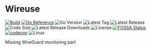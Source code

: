 # Wireuse

[![Build](https://github.com/xeptore/wireuse/actions/workflows/build.yml/badge.svg?event=push)](https://github.com/xeptore/wireuse/actions/workflows/build.yml)
[![Go Reference](https://pkg.go.dev/badge/github.com/xeptore/wireuse)](https://pkg.go.dev/github.com/xeptore/wireuse)
![Go Version](https://img.shields.io/github/go-mod/go-version/xeptore/wireuse)
![Latest Tag](https://img.shields.io/github/v/tag/xeptore/wireuse?label=Latest%20Tag&sort=semver)
![Latest Release](https://img.shields.io/github/v/release/xeptore/wireuse?display_name=tag&label=Latest%20Release&sort=semver)
![Code Size](https://img.shields.io/github/languages/code-size/xeptore/wireuse?label=Code%20Size)
![Latest Release Downloads](https://img.shields.io/github/downloads/xeptore/wireuse/latest/total?label=Downloads%40Latest)
![License](https://img.shields.io/github/license/xeptore/wireuse?label=License)
[![FOSSA Status](https://app.fossa.com/api/projects/git%2Bgithub.com%2Fxeptore%2Fwireuse.svg?type=small)](https://app.fossa.com/projects/git%2Bgithub.com%2Fxeptore%2Fwireuse?ref=badge_small)
[![codecov](https://codecov.io/gh/xeptore/wireuse/branch/main/graph/badge.svg?token=tNKcOjlxLo)](https://codecov.io/gh/xeptore/wireuse)
![Linux](https://img.shields.io/badge/Linux-FCC624?style=flat&logo=linux&logoColor=black)

Missing WireGuard monitoring part
